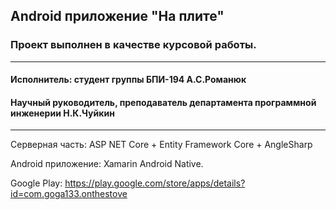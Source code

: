 ## Android приложение "На плите"
### Проект выполнен в качестве курсовой работы.

***
#### Исполнитель: студент группы БПИ-194 А.С.Романюк
#### Научный руководитель, преподаватель департамента программной инженерии Н.К.Чуйкин
***
 Серверная часть: ASP NET Core + Entity Framework Core + AngleSharp

 Android приложение: Xamarin Android Native.

Google Play: https://play.google.com/store/apps/details?id=com.goga133.onthestove
